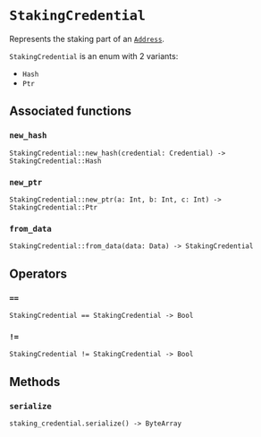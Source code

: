 # `StakingCredential`

Represents the staking part of an [`Address`](./address.md).

`StakingCredential` is an enum with 2 variants:
  * `Hash`
  * `Ptr`

## Associated functions

### `new_hash`

```helios
StakingCredential::new_hash(credential: Credential) -> StakingCredential::Hash
```

### `new_ptr`

```helios
StakingCredential::new_ptr(a: Int, b: Int, c: Int) -> StakingCredential::Ptr
```

### `from_data`

```helios
StakingCredential::from_data(data: Data) -> StakingCredential
```

## Operators

### `==`

```helios
StakingCredential == StakingCredential -> Bool
```

### `!=`

```helios
StakingCredential != StakingCredential -> Bool
```

## Methods

### `serialize`

```helios
staking_credential.serialize() -> ByteArray
```
